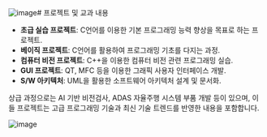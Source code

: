 ![image](https://github.com/themeg87/IntelEdge/assets/153694211/8a8da5a9-dbfe-47e7-a496-f287a3f5c133)# 프로젝트 및 교과 내용

- **초급 실습 프로젝트**: C언어를 이용한 기본 프로그래밍 능력 향상을 목표로 하는 프로젝트.
- **베이직 프로젝트**: C언어를 활용하여 프로그래밍 기초를 다지는 과정.
- **컴퓨터 비전 프로젝트**: C++을 이용한 컴퓨터 비전 관련 프로그래밍 실습.
- **GUI 프로젝트**: QT, MFC 등을 이용한 그래픽 사용자 인터페이스 개발.
- **S/W 아키텍처**: UML을 활용한 소프트웨어 아키텍처 설계 및 문서화.

상급 과정으로는 AI 기반 비전검사, ADAS 자율주행 시스템 부품 개발 등이 있으며, 이들 프로젝트는 고급 프로그래밍 기술과 최신 기술 트렌드를 반영한 내용을 포함합니다.

![image](https://github.com/themeg87/IntelEdge/assets/153694211/65fbcfb3-50d4-4cfc-b683-8695634cb808)

